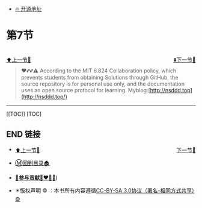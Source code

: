 + [🔥 开源地址](https://github.com/cubxxw/MIT6.824-DistributedSystem)

# 第7节

<br>
<div><a href = '6.md' style='float:left'>⬆️上一节🔗  </a><a href = '8.md' style='float: right'>  ⬇️下一节🔗</a></div>
<br>

> ❤️💕💕⚠️ According to the MIT 6.824 Collaboration policy, which prevents students from obtaining Solutions through GitHub, the source repository is for personal use only, and the documentation uses an open source protocol for learning. Myblog:[http://nsddd.top](http://nsddd.top/)

---
[[TOC]]
[TOC]





## END 链接
<ul><li><div><a href = '6.md' style='float:left'>⬆️上一节🔗  </a><a href = '8.md' style='float: right'>  ️下一节🔗</a></div></li></ul>

+ [Ⓜ️回到目录🏠](../README.md)

+ [**🫵参与贡献💞❤️‍🔥💖**](https://nsddd.top/archives/contributors))

+ ✴️版权声明 &copy; ：本书所有内容遵循[CC-BY-SA 3.0协议（署名-相同方式共享）&copy;](http://zh.wikipedia.org/wiki/Wikipedia:CC-by-sa-3.0协议文本) 

